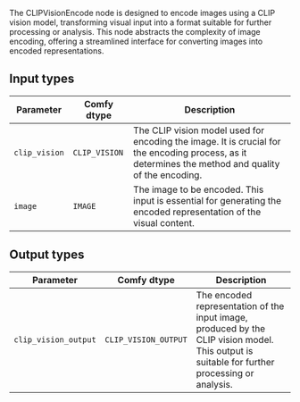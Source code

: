 The CLIPVisionEncode node is designed to encode images using a CLIP vision model, transforming visual input into a format suitable for further processing or analysis. This node abstracts the complexity of image encoding, offering a streamlined interface for converting images into encoded representations.
## Input types

| Parameter            | Comfy dtype          | Description |
|----------------------|-----------------------|-------------|
| `clip_vision`        | `CLIP_VISION`        | The CLIP vision model used for encoding the image. It is crucial for the encoding process, as it determines the method and quality of the encoding. |
| `image`              | `IMAGE`              | The image to be encoded. This input is essential for generating the encoded representation of the visual content. |

## Output types

| Parameter             | Comfy dtype            | Description |
|-----------------------|------------------------|-------------|
| `clip_vision_output`  | `CLIP_VISION_OUTPUT`  | The encoded representation of the input image, produced by the CLIP vision model. This output is suitable for further processing or analysis. |